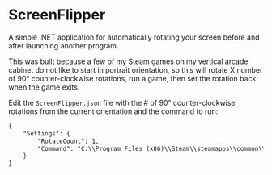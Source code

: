 # ScreenFlipper

A simple .NET application for automatically rotating your screen before and after launching another program.

This was built because a few of my Steam games on my vertical arcade cabinet do not like to start in portrait orientation, so this will rotate X number of 90° counter-clockwise rotations, run a game, then set the rotation back when the game exits.

Edit the `ScreenFlipper.json` file with the # of 90° counter-clockwise rotations from the current orientation and the command to run:

```xml
{
    "Settings": {
        "RotateCount": 1,
        "Command": "C:\\Program Files (x86)\\Steam\\steamapps\\common\\Danmaku Unlimited 3\\DU3-app.exe"
    }
}
```